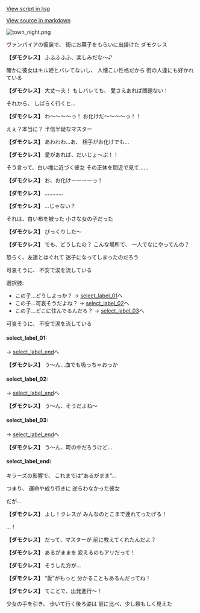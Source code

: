 [View script in lisp](../scripts/10352202.txt)

[View source in markdown](10352202.md)

![town_night.png](../images/backgrounds/town_night.png)

ヴァンパイアの仮装で、
街にお菓子をもらいに出掛けた
ダモクレス

**【ダモクレス】**
ふふふふふ、楽しみだな～♪

確かに彼女はキル姫とバレてないし、
人懐こい性格だから
街の人達にも好かれている

**【ダモクレス】**
大丈～夫！
もしバレても、
愛さえあれば問題ない！

それから、
しばらく行くと…

**【ダモクレス】**
わ～～～～っ！
お化けだ～～～～っ！！

えぇ？本当に？
半信半疑なマスター

**【ダモクレス】**
あわわわ…あ、
相手がお化けでも…

**【ダモクレス】**
愛があれば、だいじょ～ぶ！！

そう言って、白い塊に近づく彼女
その正体を間近で見て……

**【ダモクレス】**
お、お化けーーーーっ！

**【ダモクレス】**
…………

**【ダモクレス】**
…じゃない？

それは、白い布を被った
小さな女の子だった

**【ダモクレス】**
びっくりした～

**【ダモクレス】**
でも、どうしたの？
こんな場所で、
一人でなにやってんの？

恐らく、友達とはぐれて
迷子になってしまったのだろう

可哀そうに、
不安で涙を流している

選択肢:
- この子…どうしよっか？ → [select_label_01](#select_label_01)へ
- この子…可哀そうだよね？ → [select_label_02](#select_label_02)へ
- この子…どこに住んでるんだろ？ → [select_label_03](#select_label_03)へ

可哀そうに、
不安で涙を流している

#### select_label_01:
 → [select_label_end](#select_label_end)へ

**【ダモクレス】**
う～ん…血でも吸っちゃおっか

#### select_label_02:
 → [select_label_end](#select_label_end)へ

**【ダモクレス】**
う～ん、そうだよね～

#### select_label_03:
 → [select_label_end](#select_label_end)へ

**【ダモクレス】**
う～ん、町の中だろうけど…

#### select_label_end:

キラーズの影響で、
これまでは“あるがまま”…

つまり、
運命や成り行きに
逆らわなかった彼女

だが…

**【ダモクレス】**
よし！クレスが
みんなのとこまで連れてったげる！

…！

**【ダモクレス】**
だって、マスターが
前に教えてくれたんだよ？

**【ダモクレス】**
あるがままを
変えるのもアリだって！

**【ダモクレス】**
そうした方が…

**【ダモクレス】**
“愛”がもっと
分かることもあるんだってね！

**【ダモクレス】**
てことで、出発進行～！

少女の手を引き、
歩いて行く後ろ姿は
前に比べ、少し頼もしく見えた
